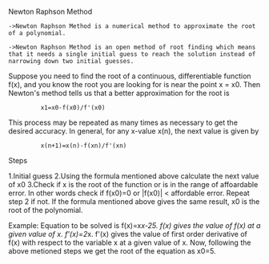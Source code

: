 
Newton Raphson Method

    ->Newton Raphson Method is a numerical method to approximate the root of a polynomial.

    ->Newton Raphson Method is an open method of root finding which means that it needs a single initial guess to reach the solution instead of narrowing down two initial guesses.

Suppose you need to find the root of a continuous, differentiable function f(x), and you know the root you are looking for is near the point x = x0. Then Newton's method tells us that a better approximation for the root is

             x1=x0-f(x0)/f'(x0)

This process may be repeated as many times as necessary to get the desired accuracy. In general, for any x-value x(n), the next value is given by

             x(n+1)=x(n)-f(xn)/f'(xn)    

Steps

1.Initial guess
2.Using the formula mentioned above calculate the next value of x0
3.Check if x is the root of the function or is in the range of affoardable error. In other words check if f(x0)=0 or |f(x0)| < affordable error. Repeat step 2 if not.  If the formula mentioned above gives the same result, x0 is the root of the polynomial.

Example:
Equation to be solved is 
    f(x)=x*x-25.
f(x) gives the value of f(x) at a given value of x.
    f'(x)=2*x.
f'(x) gives the value of first order derivative of f(x) with respect to the variable x at a given value of x.
Now, following the above metioned steps we get the root of the equation as x0=5.
